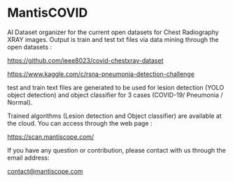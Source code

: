 # MantisCOVID
AI Dataset organizer for the current open datasets for Chest Radiography XRAY images.
Output is train and test txt files via data mining through the open datasets :

https://github.com/ieee8023/covid-chestxray-dataset

https://www.kaggle.com/c/rsna-pneumonia-detection-challenge

test and train text files are generated to be used for lesion detection (YOLO object detection) and object classifier for 3 cases (COVID-19/ Pneumonia / Normal).

Trained algorithms (Lesion detection and Object classifier) are available at the cloud. You can access through the web page :

https://scan.mantiscope.com/

If you have any question or contribution, please contact with us through the email address:

contact@mantiscope.com


